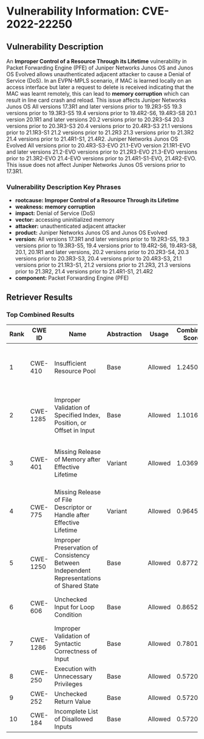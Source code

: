 # Vulnerability Information: CVE-2022-22250

## Vulnerability Description
An **Improper Control of a Resource Through its Lifetime** vulnerability in Packet Forwarding Engine (PFE) of Juniper Networks Junos OS and Junos OS Evolved allows unauthenticated adjacent attacker to cause a Denial of Service (DoS). In an EVPN-MPLS scenario, if MAC is learned locally on an access interface but later a request to delete is received indicating that the MAC was learnt remotely, this can lead to **memory corruption** which can result in line card crash and reload. This issue affects Juniper Networks Junos OS All versions 17.3R1 and later versions prior to 19.2R3-S5 19.3 versions prior to 19.3R3-S5 19.4 versions prior to 19.4R2-S6, 19.4R3-S8 20.1 version 20.1R1 and later versions 20.2 versions prior to 20.2R3-S4 20.3 versions prior to 20.3R3-S3 20.4 versions prior to 20.4R3-S3 21.1 versions prior to 21.1R3-S1 21.2 versions prior to 21.2R3 21.3 versions prior to 21.3R2 21.4 versions prior to 21.4R1-S1, 21.4R2. Juniper Networks Junos OS Evolved All versions prior to 20.4R3-S3-EVO 21.1-EVO version 21.1R1-EVO and later versions 21.2-EVO versions prior to 21.2R3-EVO 21.3-EVO versions prior to 21.3R2-EVO 21.4-EVO versions prior to 21.4R1-S1-EVO, 21.4R2-EVO. This issue does not affect Juniper Networks Junos OS versions prior to 17.3R1.

### Vulnerability Description Key Phrases
- **rootcause:** **Improper Control of a Resource Through its Lifetime**
- **weakness:** **memory corruption**
- **impact:** Denial of Service (DoS)
- **vector:** accessing uninitialized memory
- **attacker:** unauthenticated adjacent attacker
- **product:** Juniper Networks Junos OS and Junos OS Evolved
- **version:** All versions 17.3R1 and later versions prior to 19.2R3-S5, 19.3 versions prior to 19.3R3-S5, 19.4 versions prior to 19.4R2-S6, 19.4R3-S8, 20.1, 20.1R1 and later versions, 20.2 versions prior to 20.2R3-S4, 20.3 versions prior to 20.3R3-S3, 20.4 versions prior to 20.4R3-S3, 21.1 versions prior to 21.1R3-S1, 21.2 versions prior to 21.2R3, 21.3 versions prior to 21.3R2, 21.4 versions prior to 21.4R1-S1, 21.4R2
- **component:** Packet Forwarding Engine (PFE)

## Retriever Results

### Top Combined Results

| Rank | CWE ID | Name | Abstraction | Usage | Combined Score | Retrievers | Individual Scores |
|------|--------|------|-------------|-------|---------------|------------|-------------------|
| 1 | CWE-410 | Insufficient Resource Pool | Base | Allowed | 1.2450 | dense, sparse, graph | dense: 0.630, sparse: 1.000, graph: 1.000 |
| 2 | CWE-1285 | Improper Validation of Specified Index, Position, or Offset in Input | Base | Allowed | 1.1016 | dense, sparse, graph | dense: 0.635, sparse: 1.000, graph: 0.593 |
| 3 | CWE-401 | Missing Release of Memory after Effective Lifetime | Variant | Allowed | 1.0369 | dense, sparse, graph | dense: 0.640, sparse: 1.000, graph: 0.646 |
| 4 | CWE-775 | Missing Release of File Descriptor or Handle after Effective Lifetime | Variant | Allowed | 0.9645 | dense, sparse, graph | dense: 0.590, sparse: 1.000, graph: 0.497 |
| 5 | CWE-1250 | Improper Preservation of Consistency Between Independent Representations of Shared State | Base | Allowed | 0.8772 | dense, sparse | dense: 0.610, sparse: 1.000 |
| 6 | CWE-606 | Unchecked Input for Loop Condition | Base | Allowed | 0.8652 | dense, sparse | dense: 0.586, sparse: 1.000 |
| 7 | CWE-1286 | Improper Validation of Syntactic Correctness of Input | Base | Allowed | 0.7801 | sparse, graph | sparse: 1.000, graph: 0.582 |
| 8 | CWE-250 | Execution with Unnecessary Privileges | Base | Allowed | 0.5720 | sparse | sparse: 1.000 |
| 9 | CWE-252 | Unchecked Return Value | Base | Allowed | 0.5720 | sparse | sparse: 1.000 |
| 10 | CWE-184 | Incomplete List of Disallowed Inputs | Base | Allowed | 0.5720 | sparse | sparse: 1.000 |

